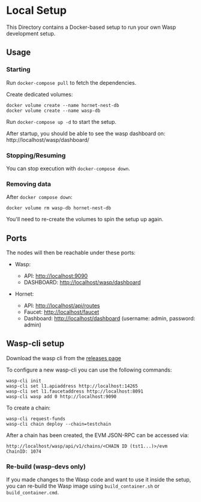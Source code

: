 # Local Setup

This Directory contains a Docker-based setup to run your own Wasp development
setup.

## Usage

### Starting

Run `docker-compose pull` to fetch the dependencies.

Create dedicated volumes:
```
docker volume create --name hornet-nest-db
docker volume create --name wasp-db
```

Run `docker-compose up -d` to start the setup.

After startup, you should be able to see the wasp dashboard on:
http://localhost/wasp/dashboard/

### Stopping/Resuming

You can stop execution with `docker-compose down`.

### Removing data

After `docker compose down`:
```
docker volume rm wasp-db hornet-nest-db
```

You'll need to re-create the volumes to spin the setup up again.

## Ports

The nodes will then be reachable under these ports:

- Wasp:
  - API: <http://localhost:9090>
  - DASHBOARD: <http://localhost/wasp/dashboard>

- Hornet:
  - API: <http://localhost/api/routes>
  - Faucet: <http://localhost/faucet>
  - Dashboard: <http://localhost/dashboard> (username: admin, password: admin)

## Wasp-cli setup

Download the wasp cli from the [releases page](https://github.com/nnikolash/wasp-types-exported/releases)

To configure a new wasp-cli you can use the following commands:

```shell
wasp-cli init
wasp-cli set l1.apiaddress http://localhost:14265
wasp-cli set l1.faucetaddress http://localhost:8091
wasp-cli wasp add 0 http://localhost:9090
```

To create a chain:

```shell
wasp-cli request-funds
wasp-cli chain deploy --chain=testchain
```

After a chain has been created, the EVM JSON-RPC can be accessed via:

```
http://localhost/wasp/api/v1/chains/<CHAIN ID (tst1...)>/evm
ChainID: 1074
```

### Re-build (wasp-devs only)

If you made changes to the Wasp code and want to use it inside the setup, you can re-build the Wasp image using `build_container.sh` or `build_container.cmd`.
